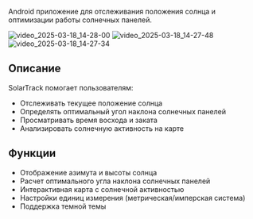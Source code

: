 

Android приложение для отслеживания положения солнца и оптимизации работы солнечных панелей.


![video_2025-03-18_14-28-00](https://github.com/user-attachments/assets/724f4507-1800-4eac-b1d2-6b930a1119ae)
![video_2025-03-18_14-27-48](https://github.com/user-attachments/assets/9522d97a-725f-4835-b187-b461f933181c)
![video_2025-03-18_14-27-34](https://github.com/user-attachments/assets/83855db1-cc91-47e4-b4d2-e15e58a7330a)




## Описание

SolarTrack помогает пользователям:
- Отслеживать текущее положение солнца
- Определять оптимальный угол наклона солнечных панелей
- Просматривать время восхода и заката
- Анализировать солнечную активность на карте

## Функции

- Отображение азимута и высоты солнца
- Расчет оптимального угла наклона солнечных панелей
- Интерактивная карта с солнечной активностью
- Настройки единиц измерения (метрическая/имперская система)
- Поддержка темной темы
  

